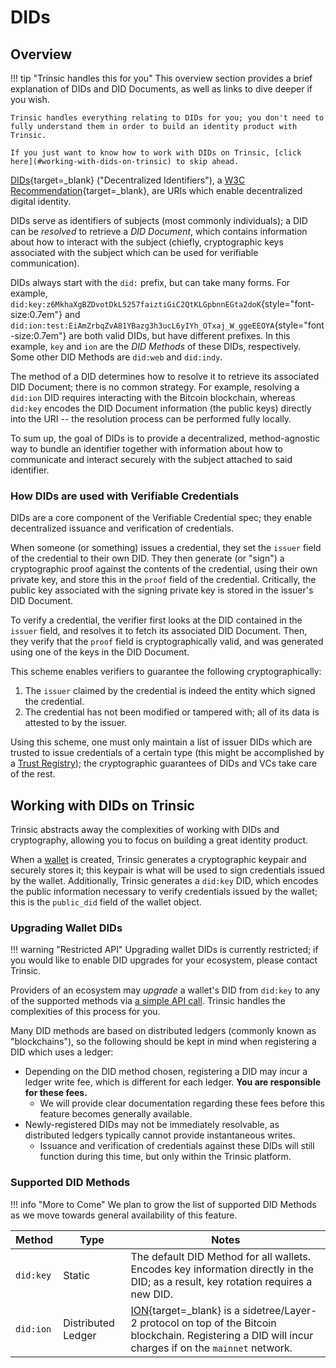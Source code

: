 # DIDs

## Overview

!!! tip "Trinsic handles this for you"
    This overview section provides a brief explanation of DIDs and DID Documents, as well as links to dive deeper if you wish.

    Trinsic handles everything relating to DIDs for you; you don't need to fully understand them in order to build an identity product with Trinsic. 

    If you just want to know how to work with DIDs on Trinsic, [click here](#working-with-dids-on-trinsic) to skip ahead.

[DIDs](https://w3c.github.io/did-core/){target=_blank} ("Decentralized Identifiers"), a [W3C Recommendation](https://www.w3.org/2022/07/pressrelease-did-rec.html.en){target=_blank}, are URIs which enable decentralized digital identity.

DIDs serve as identifiers of subjects (most commonly individuals); a DID can be _resolved_ to retrieve a _DID Document_, which contains information about how to interact with the subject (chiefly, cryptographic keys associated with the subject which can be used for verifiable communication). 

DIDs always start with the `did:` prefix, but can take many forms. For example, `did:key:z6MkhaXgBZDvotDkL5257faiztiGiC2QtKLGpbnnEGta2doK`{style="font-size:0.7em"} and `did:ion:test:EiAmZrbqZvA81YBazg3h3ucL6yIYh_OTxaj_W_ggeEEOYA`{style="font-size:0.7em"} are both valid DIDs, but have different prefixes. In this example, `key` and `ion` are the _DID Methods_ of these DIDs, respectively. Some other DID Methods are `did:web` and `did:indy`.

The method of a DID determines how to resolve it to retrieve its associated DID Document; there is no common strategy. For example, resolving a `did:ion` DID requires interacting with the Bitcoin blockchain, whereas `did:key` encodes the DID Document information (the public keys) directly into the URI -- the resolution process can be performed fully locally.

To sum up, the goal of DIDs is to provide a decentralized, method-agnostic way to bundle an identifier together with information about how to communicate and interact securely with the subject attached to said identifier. 

### How DIDs are used with Verifiable Credentials

DIDs are a core component of the Verifiable Credential spec; they enable decentralized issuance and verification of credentials.

When someone (or something) issues a credential, they set the `issuer` field of the credential to their own DID. They then generate (or "sign") a cryptographic proof against the contents of the credential, using their own private key, and store this in the `proof` field of the credential. Critically, the public key associated with the signing private key is stored in the issuer's DID Document.

To verify a credential, the verifier first looks at the DID contained in the `issuer` field, and resolves it to fetch its associated DID Document. Then, they verify that the `proof` field is cryptographically valid, and was generated using one of the keys in the DID Document.

This scheme enables verifiers to guarantee the following cryptographically:

1. The `issuer` claimed by the credential is indeed the entity which signed the credential.
2. The credential has not been modified or tampered with; all of its data is attested to by the issuer.

Using this scheme, one must only maintain a list of issuer DIDs which are trusted to issue credentials of a certain type (this might be accomplished by a [Trust Registry](/learn/concepts/trust-registries)); the cryptographic guarantees of DIDs and VCs take care of the rest. 

## Working with DIDs on Trinsic

Trinsic abstracts away the complexities of working with DIDs and cryptography, allowing you to focus on building a great identity product.

When a [wallet](/learn/platform/wallets) is created, Trinsic generates a cryptographic keypair and securely stores it; this keypair is what will be used to sign credentials issued by the wallet. Additionally, Trinsic generates a `did:key` DID, which encodes the public information necessary to verify credentials issued by the wallet; this is the `public_did` field of the wallet object.

### Upgrading Wallet DIDs

!!! warning "Restricted API"
    Upgrading wallet DIDs is currently restricted; if you would like to enable DID upgrades for your ecosystem, please contact Trinsic.

Providers of an ecosystem may _upgrade_ a wallet's DID from `did:key` to any of the supported methods via [a simple API call](/reference/services/provider-service/#upgrade-wallet-did). Trinsic handles the complexities of this process for you.

Many DID methods are based on distributed ledgers (commonly known as "blockchains"), so the following should be kept in mind when registering a DID which uses a ledger:

- Depending on the DID method chosen, registering a DID may incur a ledger write fee, which is different for each ledger. **You are responsible for these fees.**
    - We will provide clear documentation regarding these fees before this feature becomes generally available.
- Newly-registered DIDs may not be immediately resolvable, as distributed ledgers typically cannot provide instantaneous writes.
    - Issuance and verification of credentials against these DIDs will still function during this time, but only within the Trinsic platform.

### Supported DID Methods

!!! info "More to Come"
    We plan to grow the list of supported DID Methods as we move towards general availability of this feature.

| Method    | Type               | Notes                                                                                                                                                                                    |
| --------- | ------------------ | ---------------------------------------------------------------------------------------------------------------------------------------------------------------------------------------- |
| `did:key` | Static             | The default DID Method for all wallets. Encodes key information directly in the DID; as a result, key rotation requires a new DID.                                                       |
| `did:ion` | Distributed Ledger | [ION](https://identity.foundation/ion/){target=_blank} is a sidetree/Layer-2 protocol on top of the Bitcoin blockchain. Registering a DID will incur charges if on the `mainnet` network. |